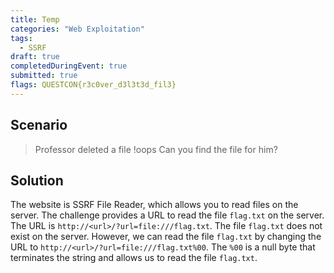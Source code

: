 ```yaml
---
title: Temp
categories: "Web Exploitation"
tags: 
  - SSRF
draft: true
completedDuringEvent: true
submitted: true
flags: QUESTCON{r3c0ver_d3l3t3d_fil3}
---
```

## Scenario

> Professor deleted a file !oops Can you find the file for him?

## Solution

The website is SSRF File Reader, which allows you to read files on the server. The challenge provides a URL to read the file `flag.txt` on the server. The URL is `http://<url>/?url=file:///flag.txt`. The file `flag.txt` does not exist on the server. However, we can read the file `flag.txt` by changing the URL to `http://<url>/?url=file:///flag.txt%00`. The `%00` is a null byte that terminates the string and allows us to read the file `flag.txt`.

